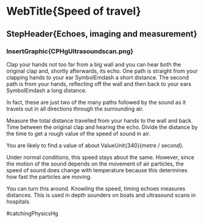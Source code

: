 # WebTitle{Speed of travel}

## StepHeader{Echoes, imaging and measurement}

### InsertGraphic{CPHgUltrasoundscan.png}

Clap your hands not too far from a big wall and you can hear both the original clap and, shortly afterwards, its echo. One path is straight from your clapping hands to your ear SymbolEmdash a short distance. The second path is from your hands, reflecting off the wall and then back to your ears SymbolEmdash a long distance.

In fact, these are just two of the many paths followed by the sound as it travels out in all directions through the surrounding air.

Measure the total distance travelled from your hands to the wall and back. Time between the original clap and hearing the echo. Divide the distance by the time to get a rough value of the speed of sound in air.

You are likely to find a value of about ValueUnit{340}{metre / second}.

Under normal conditions, this speed stays about the same. However, since the motion of the sound depends on the movement of air particles, the speed of sound does change with temperature because this determines how fast the particles are moving.

You can turn this around. Knowling the speed, timing echoes measures distances. This is used in depth sounders on boats and ultrasound scans in hospitals.



#catchingPhysicsHg